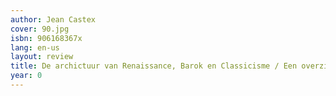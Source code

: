 ```yaml
---
author: Jean Castex
cover: 90.jpg
isbn: 906168367x
lang: en-us
layout: review
title: De archictuur van Renaissance, Barok en Classicisme / Een overzicht 1420-1720
year: 0
---
```

